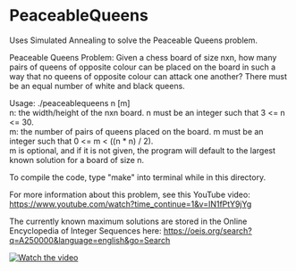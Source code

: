 # PeaceableQueens
Uses Simulated Annealing to solve the Peaceable Queens problem.

Peaceable Queens Problem: Given a chess board of size nxn, how many pairs of queens of opposite colour can be placed on the board in such a way that no queens of opposite colour can attack one another? There must be an equal number of white and black queens.

Usage: ./peaceablequeens n [m]\
n: the width/height of the nxn board. n must be an integer such that 3 <= n <= 30.\
m: the number of pairs of queens placed on the board. m must be an integer such that 0 <= m < ((n * n) / 2).\
m is optional, and if it is not given, the program will default to the largest known solution for a board of size n.

To compile the code, type "make" into terminal while in this directory.

For more information about this problem, see this YouTube video:
https://www.youtube.com/watch?time_continue=1&v=IN1fPtY9jYg

The currently known maximum solutions are stored in the Online Encyclopedia of Integer Sequences here: https://oeis.org/search?q=A250000&language=english&go=Search

[![Watch the video](https://i.imgur.com/vKb2F1B.png)](https://youtu.be/vt5fpE0bzSY)
